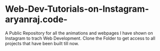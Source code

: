 # Web-Dev-Tutorials-on-Instagram-aryanraj.code-
A Public Repository for all the animations and webpages I have shown on Instagram to trach Web Development. Clone the Folder to get access to all projects that have been built till now.
